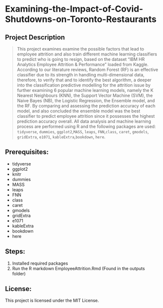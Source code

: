# Examining-the-Impact-of-Covid-Shutdowns-on-Toronto-Restaurants

## Project Description
> This project examines examine the possible factors that lead to employee attrition and also train different machine learning classifiers to predict who is going to resign, based on the dataset “IBM HR Analytics Employee Attrition & Performance” loaded from Kaggle. According to our literature reviews, Random Forest (RF) is an effective classifier due to its strength in handling multi-dimensional data, therefore, to verify that and to identify the best algorithm, a deeper into the classification predictive modelling for the attrition issue by further examining 6 popular machine learning models, namely the K Nearest Neighbours (KNN), the Support Vector Machine (SVM), the Naive Bayes (NB), the Logistic Regression, the Ensemble model, and the RF. By comparing and assessing the prediction accuracy of each model, and also concluded the ensemble model was the best classifier to predict employee attrition since it possesses the highest prediction accuracy overall.
> All data analysis and machine learning process are performed using R and the following packages are used: `tidyverse`, `dummies`, `ggplot2`,`MASS`, `leaps`, `FNN`,`class`, `caret`, `gmodels`, `gridExtra`, `e1071`, `kableExtra`,`bookdown`, `here`.

## Prerequisites:

- tidyverse
- ggplot2
- knitr
- dummies
- MASS
- leaps
- FNN
- class
- caret
- gmodels
- gridExtra
- e1071
- kableExtra
- bookdown
- here

## Steps:
1. Installed required packages
2. Run the R markdown EmployeeAttrition.Rmd (Found in the outputs folder)


## License:
This project is licensed under the MIT License.
